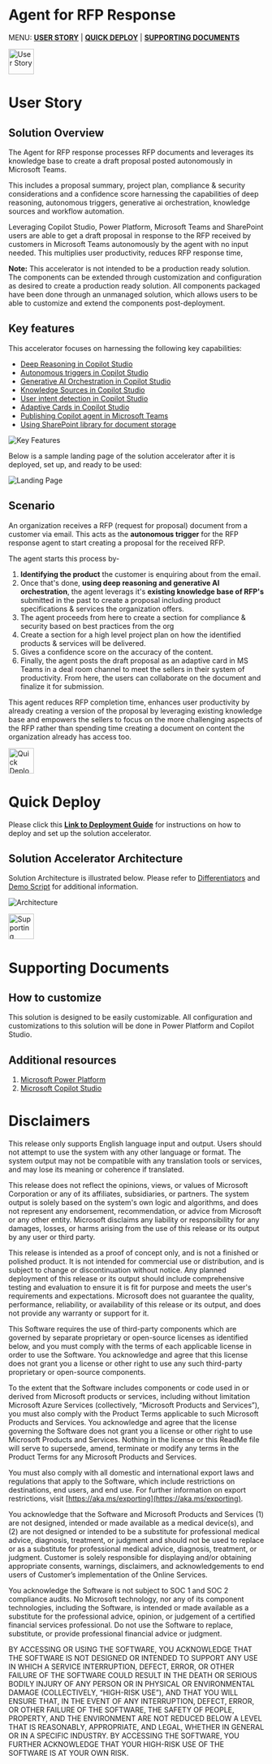 # Agent for RFP Response

MENU: [**USER STORY**](#user-story) \| [**QUICK DEPLOY**](#quick-deploy) \| [**SUPPORTING DOCUMENTS**](#supporting-documents)

<p align="left">
  <img src="./Deployment/Images/userStory.png" alt="User Story" width="50">
</p>


# User Story

## Solution Overview

The Agent for RFP response processes RFP documents and leverages its knowledge base to create a draft proposal posted autonomously in Microsoft Teams.

This includes a proposal summary, project plan, compliance & security considerations and a confidence score harnessing the capabilities of deep reasoning, autonomous triggers, generative ai orchestration, knowledge sources and workflow automation.

Leveraging Copilot Studio, Power Platform, Microsoft Teams and SharePoint users are able to get a draft proposal in response to the RFP received by customers in Microsoft Teams autonomously by the agent with no input needed. This multiplies user productivity, reduces RFP response time,

**Note:** This accelerator is not intended to be a production ready solution. The components can be extended through customization and configuration as desired to create a production ready solution. All components packaged have been done through an unmanaged solution, which allows users to be able to customize and extend the components post-deployment.

## Key features

This accelerator focuses on harnessing the following key capabilities:

* [Deep Reasoning in Copilot Studio](https://www.youtube.com/watch?v=_v9ri9eoVFg)
* [Autonomous triggers in Copilot Studio](https://learn.microsoft.com/en-us/microsoft-copilot-studio/authoring-triggers-about)
* [Generative AI Orchestration in Copilot Studio](https://learn.microsoft.com/en-us/microsoft-copilot-studio/faqs-generative-orchestration)
* [Knowledge Sources in Copilot Studio](https://learn.microsoft.com/en-us/microsoft-copilot-studio/knowledge-copilot-studio)
* [User intent detection in Copilot Studio](https://learn.microsoft.com/en-us/microsoft-copilot-studio/guidance/cux-identify-intents)
* [Adaptive Cards in Copilot Studio](https://learn.microsoft.com/en-us/microsoft-copilot-studio/guidance/adaptive-cards-overview)
* [Publishing Copilot agent in Microsoft Teams](https://learn.microsoft.com/en-us/microsoft-copilot-studio/publication-add-bot-to-microsoft-teams)
* [Using SharePoint library for document storage](https://support.microsoft.com/en-us/office/create-a-document-library-in-sharepoint-306728fe-0325-4b28-b60d-f902e1d75939)

![Key Features](./Deployment/Images/top5.png)

Below is a sample landing page of the solution accelerator after it is deployed, set up, and ready to be used:

![Landing Page](./Deployment/Images/landingpage.png)

## Scenario

An organization receives a RFP (request for proposal) document from a customer via email. This acts as the **autonomous trigger** for the RFP response agent to start creating a proposal for the received RFP. 

The agent starts this process by-

1. **Identifying the product** the customer is enquiring about from the email.
2. Once that's done, **using deep reasoning and generative AI orchestration**, the agent leverags it's **existing knowledge base of RFP's** submitted in the past to create a proposal including product specifications & services the organization offers.
3. The agent proceeds from here to create a section for compliance & security based on best practices from the org
4. Create a section for a high level project plan on how the identified products & services will be delivered.
5. Gives a confidence score on the accuracy of the content.
6. Finally, the agent posts the draft proposal as an adaptive card in MS Teams in a deal room channel to meet the sellers in their system of productivity. From here, the users can collaborate on the document and finalize it for submission.

This agent reduces RFP completion time, enhances user productivity by already creating a version of the proposal by leveraging existing knowledge base and empowers the sellers to focus on the more challenging aspects of the RFP rather than spending time creating a document on content the organization already has access too.

<p align="left">
  <img src="./Deployment/Images/quickDeploy.png" alt="Quick Deploy" width="50">
</p>


# Quick Deploy

Please click this [**Link to Deployment Guide**](Deployment/README.md) for instructions on how to deploy and set up the solution accelerator.

## Solution Accelerator Architecture

Solution Architecture is illustrated below. Please refer to [Differentiators](./Deployment/DIFFERENTIATORS.md) and [Demo Script](./Deployment/DEMO_SCRIPT.md) for additional information. 

![Architecture](./Deployment/Images/architecture.png)

<p align="left">
  <img src="./Deployment/Images/supportingDocuments.png" alt="Supporting Documents" width="50">
</p>

# Supporting Documents

## How to customize

This solution is designed to be easily customizable. All configuration and customizations to this solution will be done in Power Platform and Copilot Studio.

## Additional resources

1. [Microsoft Power Platform](https://learn.microsoft.com/en-us/power-platform/)
2. [Microsoft Copilot Studio](https://learn.microsoft.com/en-us/microsoft-copilot-studio/)

# Disclaimers

This release only supports English language input and output. Users should not attempt to use the system with any other language or format. The system output may not be compatible with any translation tools or services, and may lose its meaning or coherence if translated.

This release does not reflect the opinions, views, or values of Microsoft Corporation or any of its affiliates, subsidiaries, or partners. The system output is solely based on the system's own logic and algorithms, and does not represent any endorsement, recommendation, or advice from Microsoft or any other entity. Microsoft disclaims any liability or responsibility for any damages, losses, or harms arising from the use of this release or its output by any user or third party.

This release is intended as a proof of concept only, and is not a finished or polished product. It is not intended for commercial use or distribution, and is subject to change or discontinuation without notice. Any planned deployment of this release or its output should include comprehensive testing and evaluation to ensure it is fit for purpose and meets the user's requirements and expectations. Microsoft does not guarantee the quality, performance, reliability, or availability of this release or its output, and does not provide any warranty or support for it.

This Software requires the use of third-party components which are governed by separate proprietary or open-source licenses as identified below, and you must comply with the terms of each applicable license in order to use the Software. You acknowledge and agree that this license does not grant you a license or other right to use any such third-party proprietary or open-source components.

To the extent that the Software includes components or code used in or derived from Microsoft products or services, including without limitation Microsoft Azure Services (collectively, “Microsoft Products and Services”), you must also comply with the Product Terms applicable to such Microsoft Products and Services. You acknowledge and agree that the license governing the Software does not grant you a license or other right to use Microsoft Products and Services. Nothing in the license or this ReadMe file will serve to supersede, amend, terminate or modify any terms in the Product Terms for any Microsoft Products and Services.

You must also comply with all domestic and international export laws and regulations that apply to the Software, which include restrictions on destinations, end users, and end use. For further information on export restrictions, visit [https://aka.ms/exporting](https://aka.ms/exporting).

You acknowledge that the Software and Microsoft Products and Services (1) are not designed, intended or made available as a medical device(s), and (2) are not designed or intended to be a substitute for professional medical advice, diagnosis, treatment, or judgment and should not be used to replace or as a substitute for professional medical advice, diagnosis, treatment, or judgment. Customer is solely responsible for displaying and/or obtaining appropriate consents, warnings, disclaimers, and acknowledgements to end users of Customer’s implementation of the Online Services.

You acknowledge the Software is not subject to SOC 1 and SOC 2 compliance audits. No Microsoft technology, nor any of its component technologies, including the Software, is intended or made available as a substitute for the professional advice, opinion, or judgement of a certified financial services professional. Do not use the Software to replace, substitute, or provide professional financial advice or judgment.

BY ACCESSING OR USING THE SOFTWARE, YOU ACKNOWLEDGE THAT THE SOFTWARE IS NOT DESIGNED OR INTENDED TO SUPPORT ANY USE IN WHICH A SERVICE INTERRUPTION, DEFECT, ERROR, OR OTHER FAILURE OF THE SOFTWARE COULD RESULT IN THE DEATH OR SERIOUS BODILY INJURY OF ANY PERSON OR IN PHYSICAL OR ENVIRONMENTAL DAMAGE (COLLECTIVELY, “HIGH-RISK USE”), AND THAT YOU WILL ENSURE THAT, IN THE EVENT OF ANY INTERRUPTION, DEFECT, ERROR, OR OTHER FAILURE OF THE SOFTWARE, THE SAFETY OF PEOPLE, PROPERTY, AND THE ENVIRONMENT ARE NOT REDUCED BELOW A LEVEL THAT IS REASONABLY, APPROPRIATE, AND LEGAL, WHETHER IN GENERAL OR IN A SPECIFIC INDUSTRY. BY ACCESSING THE SOFTWARE, YOU FURTHER ACKNOWLEDGE THAT YOUR HIGH-RISK USE OF THE SOFTWARE IS AT YOUR OWN RISK.

